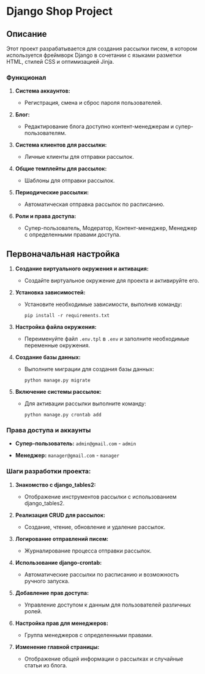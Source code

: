 # Django Shop Project

## Описание

Этот проект разрабатывается для создания рассылки писем, в котором используется фреймворк Django в сочетании с языками
разметки HTML, стилей CSS и оптимизацией Jinja.

### Функционал

1. **Система аккаунтов:**
    - Регистрация, смена и сброс пароля пользователей.

2. **Блог:**
    - Редактирование блога доступно контент-менеджерам и супер-пользователям.

3. **Система клиентов для рассылки:**
    - Личные клиенты для отправки рассылок.

4. **Общие темплейты для рассылок:**
    - Шаблоны для отправки рассылок.

5. **Периодические рассылки:**
    - Автоматическая отправка рассылок по расписанию.

6. **Роли и права доступа:**
    - Супер-пользователь, Модератор, Контент-менеджер, Менеджер с определенными правами доступа.


## Первоначальная настройка

1. **Создание виртуального окружения и активация:**
   - Создайте виртуальное окружение для проекта и активируйте его.

2. **Установка зависимостей:**
   - Установите необходимые зависимости, выполнив команду:
     ```
     pip install -r requirements.txt
     ```

3. **Настройка файла окружения:**
   - Переименуйте файл `.env.tpl` в `.env` и заполните необходимые переменные окружения.

4. **Создание базы данных:**
   - Выполните миграции для создания базы данных:
     ```
     python manage.py migrate
     ```

5. **Включение системы рассылок:**
   - Для активации рассылки выполните команду:
     ```
     python manage.py crontab add
     ```

### Права доступа и аккаунты

- **Супер-пользователь:** `admin@gmail.com` - `admin`

- **Менеджер:** `manager@gmail.com` - `manager`

### Шаги разработки проекта:

1. **Знакомство с django_tables2:**
    - Отображение инструментов рассылки с использованием django_tables2.

2. **Реализация CRUD для рассылок:**
    - Создание, чтение, обновление и удаление рассылок.

3. **Логирование отправлений писем:**
    - Журналирование процесса отправки рассылок.

4. **Использование django-crontab:**
    - Автоматические рассылки по расписанию и возможность ручного запуска.

5. **Добавление прав доступа:**
    - Управление доступом к данным для пользователей различных ролей.

6. **Настройка прав для менеджеров:**
    - Группа менеджеров с определенными правами.

8. **Изменение главной страницы:**
    - Отображение общей информации о рассылках и случайные статьи из блога.

